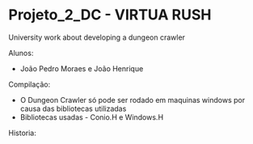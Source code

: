 # Projeto_2_DC - VIRTUA RUSH
University work about developing a dungeon crawler

Alunos: 
- João Pedro Moraes e João Henrique

Compilação: 
- O Dungeon Crawler só pode ser rodado em maquinas windows por causa das bibliotecas utilizadas
- Bibliotecas usadas - Conio.H e Windows.H 

Historia:


